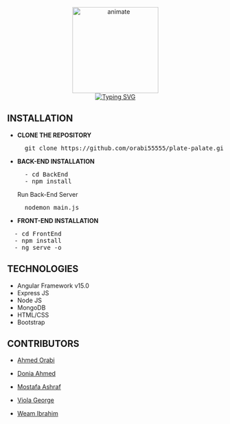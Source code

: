 <div align="center" margin-top="5px">
  <img src="https://github.com/orabi55555/plate-palate/assets/112786733/6c89d85a-b4d0-4ed6-a355-4530e00ee88b" alt="animate" width="200"/><br>
  <a href=#">
    <img src="https://readme-typing-svg.demolab.com?font=Dancing+Script&weight=800&size=30&pause=1000&color=E61919&center=true&vCenter=true&width=435&lines=Welcome+To+Our+Store+;Plate+Palate" alt="Typing SVG">
  </a>
</div>

## **INSTALLATION**

- **CLONE THE REPOSITORY**
  <pre>
    git clone https://github.com/orabi55555/plate-palate.git
  </pre>

- **BACK-END INSTALLATION**
  <pre>
    - cd BackEnd
    - npm install
  </pre>

  Run Back-End Server
  <pre>
    nodemon main.js
  </pre>

- **FRONT-END INSTALLATION**
<pre>
  - cd FrontEnd
  - npm install
  - ng serve -o
</pre>


## **TECHNOLOGIES**

- Angular Framework v15.0
- Express JS
- Node JS
- MongoDB
- HTML/CSS
- Bootstrap


 ## **CONTRIBUTORS**

- [Ahmed Orabi](https://github.com/orabi55555)

- [Donia Ahmed](https://github.com/DoniaAhmed20)

- [Mostafa Ashraf](https://github.com/Mostafaa133)
  
- [Viola George](https://github.com/Viola-George)

- [Weam Ibrahim](https://github.com/weamibrahim)


